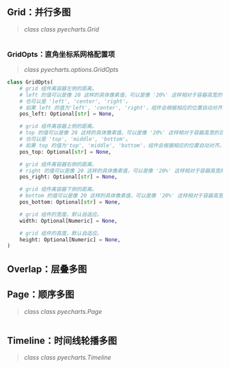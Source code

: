## Grid：并行多图

> *class class pyecharts.Grid*

```python
```

### GridOpts：直角坐标系网格配置项
> *class pyecharts.options.GridOpts*

```python
class GridOpts(
    # grid 组件离容器左侧的距离。
    # left 的值可以是像 20 这样的具体像素值，可以是像 '20%' 这样相对于容器高宽的百分比，
    # 也可以是 'left', 'center', 'right'。
    # 如果 left 的值为'left', 'center', 'right'，组件会根据相应的位置自动对齐。
    pos_left: Optional[str] = None,

    # grid 组件离容器上侧的距离。
    # top 的值可以是像 20 这样的具体像素值，可以是像 '20%' 这样相对于容器高宽的百分比，
    # 也可以是 'top', 'middle', 'bottom'。
    # 如果 top 的值为'top', 'middle', 'bottom'，组件会根据相应的位置自动对齐。
    pos_top: Optional[str] = None,

    # grid 组件离容器右侧的距离。
    # right 的值可以是像 20 这样的具体像素值，可以是像 '20%' 这样相对于容器高宽的百分比。
    pos_right: Optional[str] = None,

    # grid 组件离容器下侧的距离。
    # bottom 的值可以是像 20 这样的具体像素值，可以是像 '20%' 这样相对于容器高宽的百分比。
    pos_bottom: Optional[str] = None,

    # grid 组件的宽度。默认自适应。
    width: Optional[Numeric] = None,

    # grid 组件的高度。默认自适应。
    height: Optional[Numeric] = None,
)
```

## Overlap：层叠多图

## Page：顺序多图

> *class class pyecharts.Page*

```python
```

## Timeline：时间线轮播多图

> *class class pyecharts.Timeline*

```python
```
